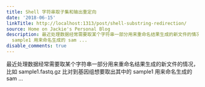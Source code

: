```yaml
---
title: Shell 字符串取子集和输出重定向
date: '2018-06-15'
linkTitle: http://localhost:1313/post/shell-substring-redirection/
source: Home on Jackie's Personal Blog
description: 最近处理数据经常需要取某个字符串一部分用来重命名结果生成的新文件的情况，比如 sample1.fastq.gz 比对到基因组想要取出其中的
  sample1 用来命名生成的 sam ...
disable_comments: true
---
```

最近处理数据经常需要取某个字符串一部分用来重命名结果生成的新文件的情况，比如 sample1.fastq.gz 比对到基因组想要取出其中的 sample1 用来命名生成的 sam ...
